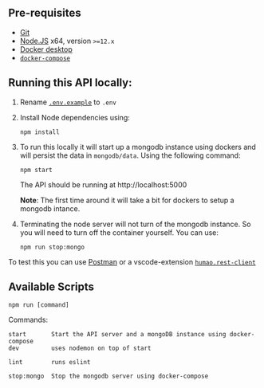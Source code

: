 ## Pre-requisites
* [Git](https://git-scm.com/)
* [Node.JS](https://nodejs.org/en/) x64, version `>=12.x`
* [Docker desktop](https://docs.docker.com/desktop/#download-and-install)
* [`docker-compose`](https://docs.docker.com/compose/install/)


## Running this API locally:

1. Rename [`.env.example`](./.env.example) to `.env`
2. Install Node dependencies using:
   ```
   npm install
   ```
3. To run this locally it will start up a mongodb instance using dockers and will persist the data in `mongodb/data`. Using the following command:
   ```
   npm start
   ```
   The API should be running at http://localhost:5000

    **Note**: The first time around it will take a bit for dockers to setup a mongodb intance.
4. Terminating the node server will not turn of the mongodb instance. So you will need to turn off the container yourself. You can use:
   ```
   npm run stop:mongo
   ```

To test this you can use [Postman](https://www.postman.com) or a vscode-extension [`humao.rest-client`](https://marketplace.visualstudio.com/items?itemName=humao.rest-client)

## Available Scripts

`npm run [command]`

Commands:
```
start       Start the API server and a mongoDB instance using docker-compose 
dev         uses nodemon on top of start

lint        runs eslint

stop:mongo  Stop the mongodb server using docker-compose
```


